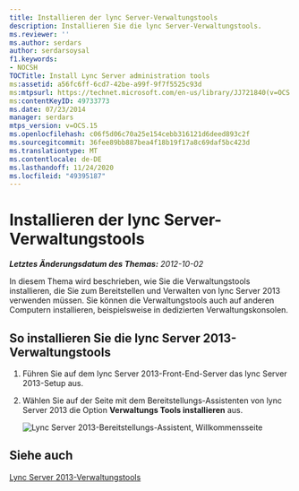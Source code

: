 ```yaml
---
title: Installieren der lync Server-Verwaltungstools
description: Installieren Sie die lync Server-Verwaltungstools.
ms.reviewer: ''
ms.author: serdars
author: serdarsoysal
f1.keywords:
- NOCSH
TOCTitle: Install Lync Server administration tools
ms:assetid: a56fc6ff-6cd7-42be-a99f-9f7f5525c93d
ms:mtpsurl: https://technet.microsoft.com/en-us/library/JJ721840(v=OCS.15)
ms:contentKeyID: 49733773
ms.date: 07/23/2014
manager: serdars
mtps_version: v=OCS.15
ms.openlocfilehash: c06f5d06c70a25e154cebb316121d6deed893c2f
ms.sourcegitcommit: 36fee89bb887bea4f18b19f17a8c69daf5bc423d
ms.translationtype: MT
ms.contentlocale: de-DE
ms.lasthandoff: 11/24/2020
ms.locfileid: "49395187"
---
```

# <a name="install-lync-server-administration-tools"></a>Installieren der lync Server-Verwaltungstools

<div data-xmlns="http://www.w3.org/1999/xhtml">

<div class="topic" data-xmlns="http://www.w3.org/1999/xhtml" data-msxsl="urn:schemas-microsoft-com:xslt" data-cs="https://msdn.microsoft.com/">

<div data-asp="https://msdn2.microsoft.com/asp">



</div>

<div id="mainSection">

<div id="mainBody">

<span> </span>

_**Letztes Änderungsdatum des Themas:** 2012-10-02_

In diesem Thema wird beschrieben, wie Sie die Verwaltungstools installieren, die Sie zum Bereitstellen und Verwalten von lync Server 2013 verwenden müssen. Sie können die Verwaltungstools auch auf anderen Computern installieren, beispielsweise in dedizierten Verwaltungskonsolen.

<div>

## <a name="to-install-the-lync-server-2013-administrative-tools"></a>So installieren Sie die lync Server 2013-Verwaltungstools

1.  Führen Sie auf dem lync Server 2013-Front-End-Server das lync Server 2013-Setup aus.

2.  Wählen Sie auf der Seite mit dem Bereitstellungs-Assistenten von lync Server 2013 die Option **Verwaltungs Tools installieren** aus.
    
    ![Lync Server 2013-Bereitstellungs-Assistent, Willkommensseite](images/JJ205265.5f88ae18-9c3c-42ea-a91a-836ecf5d515f(OCS.15).jpg "Lync Server 2013-Bereitstellungs-Assistent, Willkommensseite")

</div>

<div>

## <a name="see-also"></a>Siehe auch


[Lync Server 2013-Verwaltungstools](lync-server-2013-lync-server-administrative-tools.md)  
  

</div>

</div>

<span> </span>

</div>

</div>

</div>

